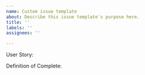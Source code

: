 ```yaml
---
name: Custom issue template
about: Describe this issue template's purpose here.
title: ''
labels: ''
assignees: ''

---
```


User Story:

Definition of Complete:
